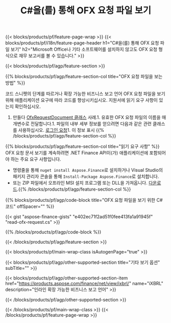﻿---
title: C#을(를) 통해 OFX 요청 파일 보기
description: OFX 요청 파일 보기를 위한 샘플 코드입니다. API 예제 코드를 사용하여 .NET 기반 애플리케이션 내에서 일괄 OFX 요청 파일을 봅니다. 
url: /ko/net/view/ofx-request/
family: finance
platformtag: net
feature: view
informat: OFX request
outformat: 
otherformats: 
---
{{< blocks/products/pf/feature-page-wrap >}}
{{< blocks/products/pf/i18n/feature-page-header h1="C#을(를) 통해 OFX 요청 파일 보기" h2="Microsoft Office나 기타 소프트웨어를 설치하지 않고도 OFX 요청 형식으로 재무 보고서를 볼 수 있습니다." >}}

{{< blocks/products/pf/agp/feature-section >}}

{{% blocks/products/pf/agp/feature-section-col title="OFX 요청 파일을 보는 방법" %}}

코드 스니펫의 단계를 따르거나 확장 가능한 비즈니스 보고 언어 OFX 요청 파일을 보기 위해 애플리케이션 요구에 따라 코드를 향상시키십시오. 지원서에 읽기 요구 사항이 있는지 확인하십시오.

1. 만들다 [OfxRequestDocument 클래스](https://apireference.aspose.com/finance/net/aspose.finance.ofx/ofxrequestdocument) 사례.1. 유효한 OFX 요청 파일의 이름을 매개변수로 전달합니다.1. 파일의 내부 세부 정보를 얻으려면 다음과 같은 관련 클래스를 사용하십시오. [로그인 요청](https://apireference.aspose.com/finance/net/aspose.finance.ofx.signon/signonrequest)1. 이 정보 표시
{{% /blocks/products/pf/agp/feature-section-col %}}

{{% blocks/products/pf/agp/feature-section-col title="읽기 요구 사항" %}}
OFX 요청 문서 보기를 계속하려면 .NET Finance API이(가) 애플리케이션에 포함되어야 하는 주요 요구 사항입니다. 
- 명령줄을 통해 ```nuget install Aspose.Finance```로 설치하거나 Visual Studio의 패키지 관리자 콘솔을 통해 ```Install-Package Aspose.Finance```로 설치합니다.
- 또는 ZIP 파일에서 오프라인 MSI 설치 프로그램 또는 DLL을 가져옵니다. [다운로드](https://downloads.aspose.com/finance/net).{{% /blocks/products/pf/agp/feature-section-col %}}

{{% blocks/products/pf/agp/code-block title="OFX 요청 파일을 보기 위한 C# 코드" offSpacer="" %}}

{{< gist "aspose-finance-gists" "e402ec71f2ad51f0fee413fa1a91945f" "read-ofx-request.cs" >}}

{{% /blocks/products/pf/agp/code-block %}}

{{< /blocks/products/pf/agp/feature-section >}}

{{< blocks/products/pf/main-wrap-class isAutogenPage="true" >}}

{{< blocks/products/pf/agp/other-supported-section title="기타 보기 옵션" subTitle="" >}}

{{< blocks/products/pf/agp/other-supported-section-item href="https://products.aspose.com/finance/net/view/ixbrl/" name="iXBRL" description="인라인 확장 가능한 비즈니스 보고 언어" >}}

{{< /blocks/products/pf/agp/other-supported-section >}}

{{< /blocks/products/pf/main-wrap-class >}}
{{< /blocks/products/pf/feature-page-wrap >}}